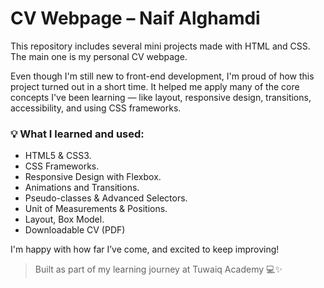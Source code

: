 # CV Webpage – Naif Alghamdi

This repository includes several mini projects made with HTML and CSS. The main one is my personal CV webpage.

Even though I'm still new to front-end development, I'm proud of how this project turned out in a short time.
It helped me apply many of the core concepts I've been learning — like layout, responsive design, transitions,
accessibility, and using CSS frameworks.

### 💡 What I learned and used:

- HTML5 & CSS3.
- CSS Frameworks.
- Responsive Design with Flexbox.
- Animations and Transitions.
- Pseudo-classes & Advanced Selectors.
- Unit of Measurements & Positions.
- Layout, Box Model.
- Downloadable CV (PDF)

I'm happy with how far I’ve come, and excited to keep improving!

> Built as part of my learning journey at Tuwaiq Academy 💻✨
